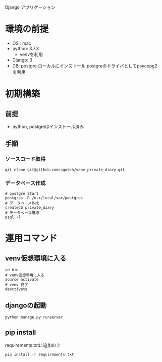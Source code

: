 Django アプリケーション
# 環境の前提
 - OS : mac
 - python: 3.7.3
    - venvを利用
 - Django: 3
 - DB: postgre ローカルにインストール
    postgreのドライバとしてpsycopg2を利用

# 初期構築
## 前提
 - python, postgreはインストール済み

## 手順
### ソースコード取得
```bash:
git clone git@github.com:agotoh/venv_private_diary.git
```
### データベース作成
```bash:
# postgre Start
postgres -D /usr/local/var/postgres
# データベース作成
createdb private_diary
# データベース確認
psql -l
```
# 運用コマンド
## venv仮想環境に入る
```bash:
cd bin
# venv仮想環境に入る
source activate
# venv 終了
deactivate
```
## djangoの起動
```bash:
python manage.py runserver
```
## pip install
requirements.txtに追加の上
```
pip install -r requirements.txt
```




